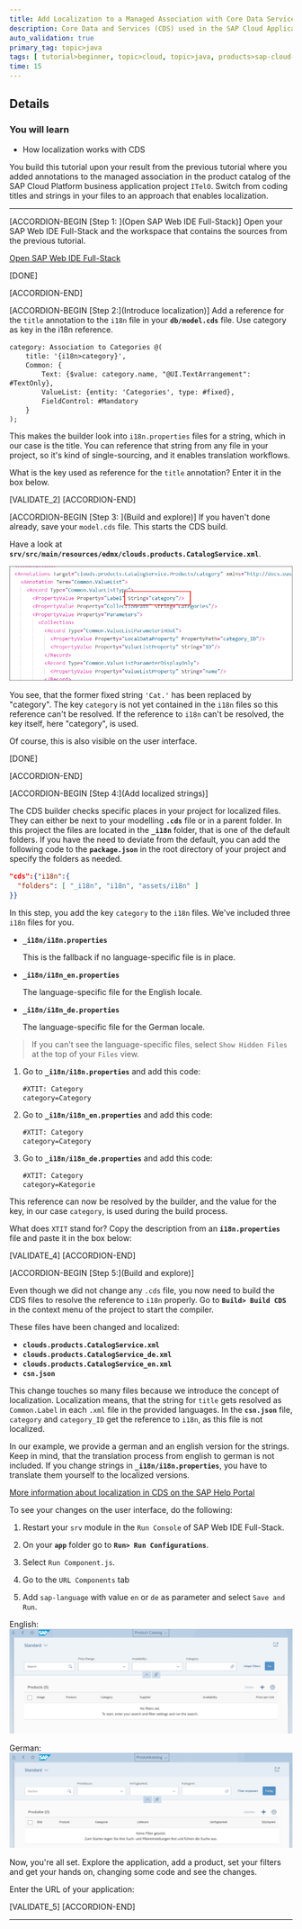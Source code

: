 ```yaml
---
title: Add Localization to a Managed Association with Core Data Services
description: Core Data and Services (CDS) used in the SAP Cloud Application Programming Model supports localization. Add localization to your managed association.
auto_validation: true
primary_tag: topic>java
tags: [ tutorial>beginner, topic>cloud, topic>java, products>sap-cloud-platform, products>sap-web-ide, software-product-function>sap-cloud-application-programming-model ]
time: 15
---
```


## Details
### You will learn  
  - How localization works with CDS

You build this tutorial upon your result from the previous tutorial where you added annotations to the managed association in the product catalog of the SAP Cloud Platform business application project `ITelO`. Switch from coding titles and strings in your files to an approach that enables localization.

---

[ACCORDION-BEGIN [Step 1: ](Open SAP Web IDE Full-Stack)]
Open your SAP Web IDE Full-Stack and the workspace that contains the sources from the previous tutorial.

[Open SAP Web IDE Full-Stack](https://help.sap.com/viewer/825270ffffe74d9f988a0f0066ad59f0/CF/en-US/51321a804b1a4935b0ab7255447f5f84.html)

[DONE]

[ACCORDION-END]


[ACCORDION-BEGIN [Step 2:](Introduce localization)]
Add a reference for the `title` annotation to the `i18n` file in your **`db/model.cds`** file. Use category as key in the i18n reference.

```CDS
category: Association to Categories @(
    title: '{i18n>category}',
    Common: {
        Text: {$value: category.name, "@UI.TextArrangement": #TextOnly},
        ValueList: {entity: 'Categories', type: #fixed},
        FieldControl: #Mandatory
    }
);

```

This makes the builder look into `i18n.properties` files for a string, which in our case is the title. You can reference that string from any file in your project, so it's kind of single-sourcing, and it enables translation workflows.

What is the key used as reference for the `title` annotation? Enter it in the box below.

[VALIDATE_2]
[ACCORDION-END]

[ACCORDION-BEGIN [Step 3: ](Build and explore)]
If you haven't done already, save your `model.cds` file. This starts the CDS build.

Have a look at **`srv/src/main/resources/edmx/clouds.products.CatalogService.xml`**.

![category instead of Cat.](itelolocal1.png)

You see, that the former fixed string `'Cat.'` has been replaced by "category". The key `category` is not yet contained in the `i18n` files so this reference can't be resolved. If the reference to `i18n`  can't be resolved, the key itself, here "category", is used.

Of course, this is also visible on the user interface.

[DONE]

[ACCORDION-END]

[ACCORDION-BEGIN [Step 4:](Add localized strings)]

The CDS builder checks specific places in your project for localized files. They can either be next to your modelling **`.cds`** file or in a parent folder. In this project the files are located in the **`_i18n`** folder, that is one of the default folders. If you have the need to deviate from the default, you can add the following code to the **`package.json`** in the root directory of your project and specify the folders as needed.

```JSON
"cds":{"i18n":{
  "folders": [ "_i18n", "i18n", "assets/i18n" ]
}}
```

In this step, you add the key `category` to the `i18n` files. We've included three `i18n` files for you.

- **`_i18n/i18n.properties`**

    This is the fallback if no language-specific file is in place.

- **`_i18n/i18n_en.properties`**

    The language-specific file for the English locale.

- **`_i18n/i18n_de.properties`**

    The language-specific file for the German locale.

> If you can't see the language-specific files, select `Show Hidden Files` at the top of your `Files` view.

1. Go to **`_i18n/i18n.properties`** and add this code:

    ```
    #XTIT: Category
    category=Category
    ```

2. Go to **`_i18n/i18n_en.properties`** and add this code:

    ```
    #XTIT: Category
    category=Category
    ```

3. Go to **`_i18n/i18n_de.properties`** and add this code:

    ```
    #XTIT: Category
    category=Kategorie
    ```

This reference can now be resolved by the builder, and the value for the key, in our case `category`, is used during the build process.

What does `XTIT` stand for? Copy the description from an **`i18n.properties`** file and paste it in the box below:

[VALIDATE_4]
[ACCORDION-END]

[ACCORDION-BEGIN [Step 5:](Build and explore)]

Even though we did not change any `.cds` file, you now need to build the CDS files to resolve the reference to `i18n` properly. Go to **`Build> Build CDS`** in the context menu of the project to start the compiler.

These files have been changed and localized:

  - **`clouds.products.CatalogService.xml`**
  - **`clouds.products.CatalogService_de.xml`**
  - **`clouds.products.CatalogService_en.xml`**
  - **`csn.json`**

This change touches so many files because we introduce the concept of localization. Localization means, that the string for `title` gets resolved as `Common.Label` in each `.xml` file in the provided languages. In the **`csn.json`** file, `category` and `category_ID` get the reference to `i18n`, as this file is not localized.

In our example, we provide a german and an english version for the strings. Keep in mind, that the translation process from english to german is not included. If you change strings in **`_i18n/i18n.properties`**, you have to translate them yourself to the localized versions.

[More information about localization in CDS on the SAP Help Portal](https://help.sap.com/viewer/65de2977205c403bbc107264b8eccf4b/Cloud/en-US/b3a0321c94194a21a17a991b0f879fbb.html)

To see your changes on the user interface, do the following:

 1. Restart your `srv` module in the `Run Console` of SAP Web IDE Full-Stack.

 2. On your **`app`** folder go to **`Run> Run Configurations`**.

 3. Select `Run Component.js`.

 4. Go to the `URL Components` tab

 3. Add `sap-language` with value `en` or `de` as parameter and select `Save and Run`.

English:
![english version](itelolocalUI1.png)

German:
![german version](itelolocalUI_DE.png)

Now, you're all set. Explore the application, add a product, set your filters and get your hands on, changing some code and see the changes.

Enter the URL of your application:

[VALIDATE_5]
[ACCORDION-END]

---
